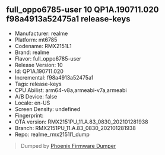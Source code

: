 ## full_oppo6785-user 10 QP1A.190711.020 f98a4913a52475a1 release-keys
- Manufacturer: realme
- Platform: mt6785
- Codename: RMX2151L1
- Brand: realme
- Flavor: full_oppo6785-user
- Release Version: 10
- Id: QP1A.190711.020
- Incremental: f98a4913a52475a1
- Tags: release-keys
- CPU Abilist: arm64-v8a,armeabi-v7a,armeabi
- A/B Device: false
- Locale: en-US
- Screen Density: undefined
- Fingerprint: 
- OTA version: RMX2151PU_11.A.83_0830_202101281938
- Branch: RMX2151PU_11.A.83_0830_202101281938
- Repo: realme_rmx2151l1_dump


>Dumped by [Phoenix Firmware Dumper](https://github.com/DroidDumps/phoenix_firmware_dumper)
